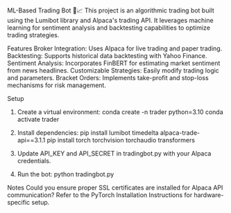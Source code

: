 ML-Based Trading Bot 🤖📈
This project is an algorithmic trading bot built using the Lumibot library and Alpaca's trading API. It leverages machine learning for sentiment analysis and backtesting capabilities to optimize trading strategies.

Features
Broker Integration: Uses Alpaca for live trading and paper trading.
Backtesting: Supports historical data backtesting with Yahoo Finance.
Sentiment Analysis: Incorporates FinBERT for estimating market sentiment from news headlines.
Customizable Strategies: Easily modify trading logic and parameters.
Bracket Orders: Implements take-profit and stop-loss mechanisms for risk management.

Setup
1) Create a virtual environment:
conda create -n trader python=3.10
conda activate trader

2) Install dependencies:
pip install lumibot timedelta alpaca-trade-api==3.1.1
pip install torch torchvision torchaudio transformers

3) Update API_KEY and API_SECRET in tradingbot.py with your Alpaca credentials.
4) Run the bot:
   python tradingbot.py

Notes
Could you ensure proper SSL certificates are installed for Alpaca API communication?
Refer to the PyTorch Installation Instructions for hardware-specific setup.
